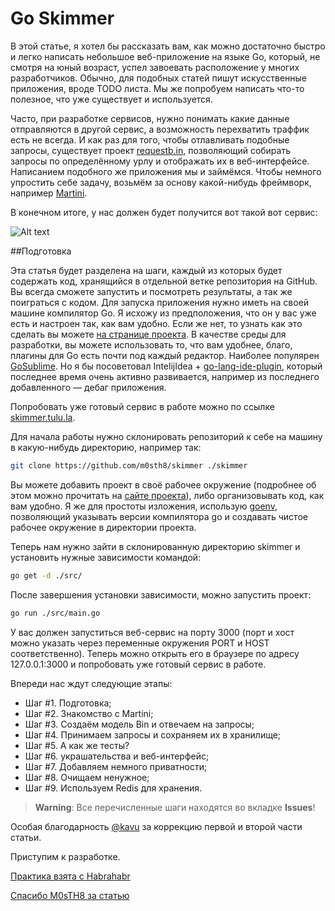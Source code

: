 # Go Skimmer

В этой статье, я хотел бы рассказать вам, как можно достаточно быстро и легко написать небольшое веб-приложение на языке Go, который, не смотря на юный возраст, успел завоевать расположение у многих разработчиков. Обычно, для подобных статей пишут искусственные приложения, вроде TODO листа. Мы же попробуем написать что-то полезное, что уже существует и используется.

Часто, при разработке сервисов, нужно понимать какие данные отправляются в другой сервис, а возможность перехватить траффик есть не всегда. И как раз для того, чтобы отлавливать подобные запросы, существует проект [requestb.in](http://requestb.in/), позволяющий собирать запросы по определённому урлу и отображать их в веб-интерфейсе. Написанием подобного же приложения мы и займёмся. Чтобы немного упростить себе задачу, возьмём за основу какой-нибудь фреймворк, например [Martini](http://martini.codegangsta.io/).

В конечном итоге, у нас должен будет получится вот такой вот сервис:

![Alt text](https://habrastorage.org/getpro/habr/post_images/a18/13a/db9/a1813adb9fcbbd5f30549ad4d0429b8f.png)

##Подготовка

Эта статья будет разделена на шаги, каждый из которых будет содержать код, хранящийся в отдельной ветке репозитория на GitHub. Вы всегда сможете запустить и посмотреть результаты, а так же поиграться с кодом.
Для запуска приложения нужно иметь на своей машине компилятор Go. Я исхожу из предположения, что он у вас уже есть и настроен так, как вам удобно. Если же нет, то узнать как это сделать вы можете [на странице проекта](http://golang.org/doc/install).
В качестве среды для разработки, вы можете использовать то, что вам удобнее, благо, плагины для Go есть почти под каждый редактор. Наиболее популярен [GoSublime](https://github.com/DisposaBoy/GoSublime). Но я бы посоветовал IntelijIdea + [go-lang-ide-plugin](http://plugins.jetbrains.com/plugin/5047), который последнее время очень активно развивается, например из последнего добавленного — дебаг приложения. 

Попробовать уже готовый сервис в работе можно по ссылке [skimmer.tulu.la](skimmer.tulu.la).

Для начала работы нужно склонировать репозиторий к себе на машину в какую-нибудь директорию, например так:
```bash
git clone https://github.com/m0sth8/skimmer ./skimmer
```
Вы можете добавить проект в своё рабочее окружение (подробнее об этом можно прочитать на [сайте проекта](http://golang.org/doc/code.html#Workspaces)), либо организовывать код, как вам удобно. Я же для простоты изложения, использую [goenv](https://github.com/pwoolcoc/goenv), позволяющий указывать версии компилятора go и создавать чистое рабочее окружение в директории проекта.

Теперь нам нужно зайти в склонированную директорию skimmer и установить нужные зависимости командой:
```bash
go get -d ./src/
```
После завершения установки зависимости, можно запустить проект:
```bash
go run ./src/main.go
```
У вас должен запуститься веб-сервис на порту 3000 (порт и хост можно указать через переменные окружения PORT и HOST соответственно). Теперь можно открыть его в браузере по адресу 127.0.0.1:3000 и попробовать уже готовый сервис в работе.

Впереди нас ждут следующие этапы:
* Шаг #1. Подготовка;
* Шаг #2. Знакомство с Martini;
* Шаг #3. Создаём модель Bin и отвечаем на запросы;
* Шаг #4. Принимаем запросы и сохраняем их в хранилище; 
* Шаг #5. А как же тесты?
* Шаг #6. украшательства и веб-интерфейс;
* Шаг #7. Добавляем немного приватности;
* Шаг #8. Очищаем ненужное;
* Шаг #9. Используем Redis для хранения.

> **Warning**: Все перечисленные шаги находятся во вкладке **Issues**!

Особая благодарность [@kavu](https://habrahabr.ru/users/kavu/) за коррекцию первой и второй части статьи.

Приступим к разработке.

[Практика взята с Habrahabr](https://habrahabr.ru/post/208680/) 

[Спасибо M0sTH8 за статью](https://habrahabr.ru/users/M0sTH8/)
